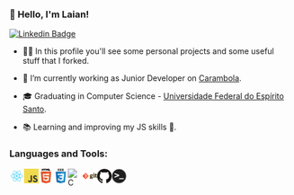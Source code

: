 ### 👋 Hello, I'm Laian!

[![Linkedin Badge](https://img.shields.io/badge/-LinkedIn-blue?style=flat-square&logo=Linkedin&logoColor=white&link=https://www.linkedin.com/in/laianbraum/)](https://www.linkedin.com/in/laianbraum/)

- :man_technologist: In this profile you'll see some personal projects and some useful stuff that I forked.

- :office: I’m currently working as Junior Developer on [Carambola](https://carambola.com.vc/). 

- :mortar_board: Graduating in Computer Science - [Universidade Federal do Espírito Santo](https://www.ufes.br/).

- :books: Learning and improving my JS skills :muscle:.

### Languages and Tools:
<img align="left" alt="ReactJS" width="26px" src="https://raw.githubusercontent.com/github/explore/80688e429a7d4ef2fca1e82350fe8e3517d3494d/topics/react/react.png" />
<img align="left" alt="JavaScript" width="26px" src="https://raw.githubusercontent.com/github/explore/80688e429a7d4ef2fca1e82350fe8e3517d3494d/topics/javascript/javascript.png" />
<img align="left" alt="HTML5" width="26px" src="https://raw.githubusercontent.com/github/explore/80688e429a7d4ef2fca1e82350fe8e3517d3494d/topics/html/html.png" /> <img align="left" alt="CSS3" width="26px" src="https://raw.githubusercontent.com/github/explore/80688e429a7d4ef2fca1e82350fe8e3517d3494d/topics/css/css.png" />
<img align="left" alt="C" width="26px" src="https://user-images.githubusercontent.com/38151364/89708902-4ca9db80-d951-11ea-9a2f-e81e66fb4d0d.png" />
<img align="left" alt="Git" width="26px" src="https://raw.githubusercontent.com/github/explore/80688e429a7d4ef2fca1e82350fe8e3517d3494d/topics/git/git.png" />
<img align="left" alt="GitHub" width="26px" src="https://raw.githubusercontent.com/github/explore/78df643247d429f6cc873026c0622819ad797942/topics/github/github.png" />
<img align="left" alt="Terminal" width="26px" src="https://raw.githubusercontent.com/github/explore/80688e429a7d4ef2fca1e82350fe8e3517d3494d/topics/terminal/terminal.png" />
<!--
<br />
<br />
 -->
<!--
---
<p align="center"> 
  <img align="left" alt="laianbraum" src="https://github-readme-stats.codestackr.vercel.app/api?username=laianbraum&show_icons=true&hide_border=true" />
</p>
-->
